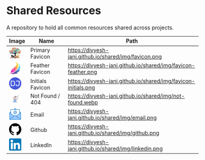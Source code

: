 # Shared Resources
A repository to hold all common resources shared across projects.

| Image                                                     | Name                  | Path                                                              |
| ----------------------------------------------------------| --------------------- | ----------------------------------------------------------------- |
| <img src='img/favicon.png' width='32' />                  | Primary Favicon       | https://divyesh-jani.github.io/shared/img/favicon.png             |
| <img src='img/favicon-feather.png' width='32' />          | Feather Favicon       | https://divyesh-jani.github.io/shared/img/favicon-feather.png     |
| <img src='img/favicon-initials.png' width='32' />         | Initials Favicon      | https://divyesh-jani.github.io/shared/img/favicon-initials.png    |
| <img src='img/not-found.webp' width='32' >                | Not Found / 404       | https://divyesh-jani.github.io/shared/img/not-found.webp          |
| <img src='img/email.png' width='32' >                     | Email                 | https://divyesh-jani.github.io/shared/img/email.png               |
| <img src='img/github.png' width='32' >                    | Github                | https://divyesh-jani.github.io/shared/img/github.png              |
| <img src='img/linkedin.png' width='32' >                  | LinkedIn              | https://divyesh-jani.github.io/shared/img/linkedin.png            |
